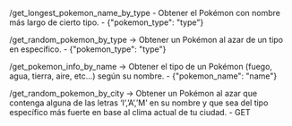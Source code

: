 /get_longest_pokemon_name_by_type - Obtener el Pokémon con nombre más largo de cierto tipo. - {"pokemon_type": "type"}

/get_random_pokemon_by_type -> Obtener un Pokémon al azar de un tipo en específico. - {"pokemon_type": "type"}

/get_pokemon_info_by_name -> Obtener el tipo de un Pokémon (fuego, agua, tierra, aire, etc…) según su nombre. - {"pokemon_name": "name"}

/get_random_pokemon_by_city -> Obtener un Pokémon al azar que contenga alguna de las letras ‘I’,’A’,’M’ en su nombre y que sea del tipo específico más fuerte en base al clima actual de tu ciudad. - GET
